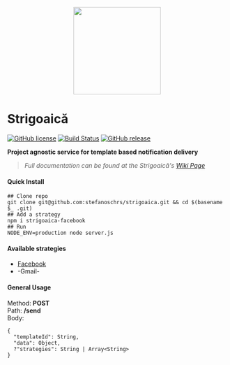 <p align="center">
	<img width="200px" src="https://image.ibb.co/h0Uz4G/witch_on_a_broomstick_480x480.jpg"/>
</p>

# Strigoaică
[![GitHub license](https://img.shields.io/github/license/stefanoschrs/strigoaica.svg)](https://github.com/stefanoschrs/strigoaica/blob/master/LICENSE.md) [![Build Status](https://travis-ci.org/stefanoschrs/strigoaica.svg?branch=master)](https://travis-ci.org/stefanoschrs/strigoaica) [![GitHub release](https://img.shields.io/github/release/stefanoschrs/strigoaica.svg)](https://github.com/stefanoschrs/strigoaica/releases)

**Project agnostic service for template based notification delivery**
> *Full documentation can be found at the Strigoaică's [Wiki Page](https://github.com/stefanoschrs/strigoaica/wiki)*

#### Quick Install
```
## Clone repo
git clone git@github.com:stefanoschrs/strigoaica.git && cd $(basename $_ .git)
## Add a strategy
npm i strigoaica-facebook
## Run
NODE_ENV=production node server.js
```

#### Available strategies
- [Facebook](https://github.com/stefanoschrs/strigoaica-facebook)
- -Gmail-

#### General Usage
Method: **POST**   
Path: **/send**   
Body: 
```
{  
  "templateId": String,  
  "data": Object,  
  ?"strategies": String | Array<String>  
}  
``` 
